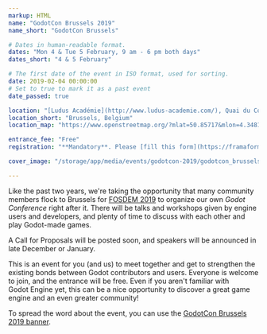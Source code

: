 ```yaml
---
markup: HTML
name: "GodotCon Brussels 2019"
name_short: "GodotCon Brussels"

# Dates in human-readable format.
dates: "Mon 4 & Tue 5 February, 9 am - 6 pm both days"
dates_short: "4 & 5 February"

# The first date of the event in ISO format, used for sorting.
date: 2019-02-04 00:00:00
# Set to true to mark it as a past event
date_passed: true

location: "[Ludus Académie](http://www.ludus-academie.com/), Quai du Commerce, 48, 1000 Brussels, Belgium"
location_short: "Brussels, Belgium"
location_map: "https://www.openstreetmap.org/?mlat=50.85717&mlon=4.34818#map=19/50.85717/4.34818"

entrance_fee: "Free"
registration: "**Mandatory**. Please [fill this form](https://framaforms.org/registration-for-godotcon-godot-sprint-brussels-2019-1541594499) ASAP so that we know who will be there and can organize the event accordingly."

cover_image: "/storage/app/media/events/godotcon-2019/godotcon_brussels_banner_2019.png"

---
```


<p>
	Like the past two years, we're taking the opportunity that many community members flock to Brussels for
	<a href="#fosdem-2019">FOSDEM 2019</a> to organize our own <em>Godot Conference</em> right after it. There
	will be talks and workshops given by engine users and developers, and plenty of time to discuss with each
	other and play Godot-made games.
</p>

<p>A Call for Proposals will be posted soon, and speakers will be announced in late December or January.</p>

<p>
	This is an event for you (and us) to meet together and get to strengthen the existing bonds between Godot
	contributors and users. Everyone is welcome to join, and the entrance will be free. Even if you aren't
	familiar with Godot&nbsp;Engine yet, this can be a nice opportunity to discover a great game engine and
	an even greater community!
</p>

<p>
	To spread the word about the event, you can use the
	<a href="/storage/app/media/events/godotcon-2019/godotcon_brussels_banner_2019.png">GodotCon Brussels 2019
	banner</a>.
</p>
